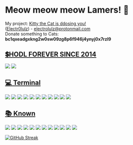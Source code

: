 # Meow meow meow Lamers! 👋
My project: [Kitty the Cat is ddosing you!](https://github.com/electr0lulz/kattymad)
<br>
([Electr0lulz](https://github.com/electr0lulz/)) - electrolulz@protonmail.com<br>
Donate something to Cats: <b>bc1qxeadgxkng2w0sw09zg8p6f946j4ynyj0x7rzl9</b>
##  [ 💲HODL FOREVER SINCE 2014 ](#-cryptocurrencies)
![](https://img.shields.io/badge/₿-BTC-informational?style=flat&logo=bitcoin&logoColor=white&color=6aa6f8)
![](https://img.shields.io/badge/₿-XMR-informational?style=flat&logo=monero&logoColor=white&color=6aa6f8)
##  [💻 Terminal](#-terminal-)
![](https://img.shields.io/badge/OS-Linux-informational?style=flat&logo=linux&logoColor=white&color=6aa6f8)
![](https://img.shields.io/badge/OS-Kali_Linux-informational?style=flat&logo=kalilinux&logoColor=white&color=6aa6f8)
![](https://img.shields.io/badge/OS-Windows-informational?style=flat&logo=windows&logoColor=white&color=6aa6f8)
![](https://img.shields.io/badge/OS-Freebsd-informational?style=flat&logo=freebsd&logoColor=white&color=6aa6f8)
![](https://img.shields.io/badge/Code-Python-informational?style=flat&logo=python&logoColor=white&color=6aa6f8)
![](https://img.shields.io/badge/Shell-Bash-informational?style=flat&logo=gnu-bash&logoColor=white&color=6aa6f8)
![](https://img.shields.io/badge/Code-Perl-informational?style=flat&logo=perl&logoColor=white&color=6aa6f8)
![](https://img.shields.io/badge/Code-Elixir-informational?style=flat&logo=elixir&logoColor=white&color=6aa6f8)
![](https://img.shields.io/badge/Code-Ruby-informational?style=flat&logo=ruby&logoColor=white&color=6aa6f8)
![](https://img.shields.io/badge/FW-RubyonRails-informational?style=flat&logo=rubyonrails&logoColor=white&color=6aa6f8)
![](https://img.shields.io/badge/FW-RubySinatra-informational?style=flat&logo=ruby&logoColor=white&color=6aa6f8)
##  [📚 Known](#-known)
![](https://img.shields.io/badge/Tools-PostgreSQL-informational?style=flat&logo=postgresql&logoColor=white&color=6aa6f8)
![](https://img.shields.io/badge/Tools-MySQL-informational?style=flat&logo=mysql&logoColor=white&color=6aa6f8)
![](https://img.shields.io/badge/WS-Apache-informational?style=flat&logo=apache&logoColor=white&color=6aa6f8)
![](https://img.shields.io/badge/WS-Nginx-informational?style=flat&logo=nginx&logoColor=white&color=6aa6f8)
![](https://img.shields.io/badge/AS-Tomcat-informational?style=flat&logo=java&logoColor=white&color=6aa6f8)
![](https://img.shields.io/badge/AS-Unicorn-informational?style=flat&logo=ruby&logoColor=white&color=6aa6f8)
![](https://img.shields.io/badge/FS-ZFS-informational?style=flat&logo=filesystem&logoColor=white&color=6aa6f8)
![](https://img.shields.io/badge/FS-VeritasFS-informational?style=flat&logo=symantec&logoColor=white&color=6aa6f8)
![](https://img.shields.io/badge/Editor-VS_Code-informational?style=flat&logo=visual-studio-code&logoColor=white&color=6aa6f8)
![](https://img.shields.io/badge/Editor-Atom-informational?style=flat&logo=atom&logoColor=white&color=6aa6f8)
![](https://img.shields.io/badge/Editor-VIM-informational?style=flat&logo=vim&logoColor=white&color=6aa6f8)
![](https://img.shields.io/badge/Editor-VS_Net-informational?style=flat&logo=visual-studio&logoColor=white&color=6aa6f8)

[![GitHub Streak](http://github-readme-streak-stats.herokuapp.com?user=electr0lulz&theme=dark&background=000000)](https://git.io/streak-stats)

